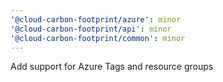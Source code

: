 ```yaml
---
'@cloud-carbon-footprint/azure': minor
'@cloud-carbon-footprint/api': minor
'@cloud-carbon-footprint/common': minor
---
```


Add support for Azure Tags and resource groups
